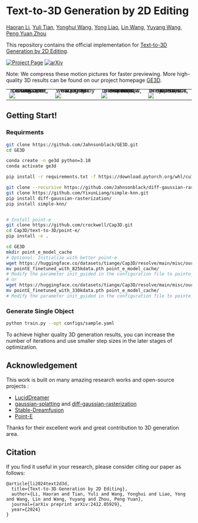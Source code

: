 # Text-to-3D Generation by 2D Editing
[Haoran Li](https://scholar.google.com/citations?user=Rxl8r70AAAAJ&hl=en), [Yuli Tian](https://github.com/lili174311), [Yonghui Wang](https://scholar.google.com.hk/citations?user=GGMWna4AAAAJ&hl=zh-CN), [Yong Liao](https://scholar.google.com/citations?user=_wuoU1EAAAAJ&hl=en), [Lin Wang](https://scholar.google.com/citations?user=SReb2csAAAAJ&hl=en), [Yuyang Wang](https://scholar.google.com/citations?user=D1HTbhEAAAAJ&hl=en), [Peng Yuan Zhou](https://scholar.google.com/citations?user=6n-ELeoAAAAJ&hl=en)

This repository contains the official implementation for [Text-to-3D Generation by 2D Editing](https://arxiv.org/pdf/2412.05929).

[![Project Page](https://img.shields.io/badge/Project-Website-green)](https://jahnsonblack.github.io/GE3D/) [![arXiv](https://img.shields.io/badge/arXiv-2412.05929-b31b1b.svg)](https://arxiv.org/pdf/2412.05929)

Note: We compress these motion pictures for faster previewing. More high-quality 3D results can be found on our project homepage [GE3D](https://jahnsonblack.github.io/GE3D/).
 <table class="center">
    <tr style="line-height: 0">
      <td width=24% style="border: none; text-align: center">A wooden rocking chair, rustic, comfortable, 8K. </td>
      <td width=24% style="border: none; text-align: center">A fluffy squirrel wearing a tiny wizard hat.</td>
      <td width=24% style="border: none; text-align: center">Black Widow in Marvel, head, photorealistic, 8K, HDR.</td>
      <td width=24% style="border: none; text-align: center">Ninja in black outfit, photorealistic, 8K, HDR.</td>
    </tr>
    <tr style="line-height: 0">
      <td width=24% style="border: none"><img src="assets/wooden_rocking_chair.gif"></td>
      <td width=24% style="border: none"><img src="assets/squirrel.gif"></td>
      <td width=24% style="border: none"><img src="assets/BlackWidow.gif"></td>
      <td width=24% style="border: none"><img src="assets//Ninja.gif"></td>
    </tr>
 </table>


## Getting Start!
### Requirments

```bash
git clone https://github.com/Jahnsonblack/GE3D.git
cd GE3D

conda create -n ge3d python=3.10
conda activate ge3d

pip install -r requirements.txt -f https://download.pytorch.org/whl/cu118/torch_stable.html 

git clone --recursive https://github.com/Jahnsonblack/diff-gaussian-rasterization.git
git clone https://github.com/YixunLiang/simple-knn.git
pip install diff-gaussian-rasterization/
pip install simple-knn/


# Install point-e
git clone https://github.com/crockwell/Cap3D.git
cd Cap3D/text-to-3D/point-e/
pip install -e .
```

```sh
cd GE3D
mkdir point_e_model_cache
# Optional: Initialize with better point-e
wget https://huggingface.co/datasets/tiange/Cap3D/resolve/main/misc/our_finetuned_models/pointE_finetuned_with_825kdata.pth
mv pointE_finetuned_with_825kdata.pth point_e_model_cache/
# Modify the parameter init_guided in the configuration file to pointe_825k
# or
wget https://huggingface.co/datasets/tiange/Cap3D/resolve/main/misc/our_finetuned_models/pointE_finetuned_with_330kdata.pth
mv pointE_finetuned_with_330kdata.pth point_e_model_cache/
# Modify the parameter init_guided in the configuration file to pointe_330k
```

### Generate Single Object

```bash
python train.py --opt configs/sample.yaml
```
To achieve higher quality 3D generation results, you can increase the number of iterations and use smaller step sizes in the later stages of optimization.

## Acknowledgement
This work is built on many amazing research works and open-source projects :
- [LucidDreamer](https://github.com/EnVision-Research/LucidDreamer)
- [gaussian-splatting](https://github.com/graphdeco-inria/gaussian-splatting) and [diff-gaussian-rasterization](https://github.com/graphdeco-inria/diff-gaussian-rasterization)
- [Stable-Dreamfusion](https://github.com/ashawkey/stable-dreamfusion)
- [Point-E](https://github.com/openai/point-e)

Thanks for their excellent work and great contribution to 3D generation area.

## Citation
If you find it useful in your research, please consider citing our paper as follows:
```
@article{li2024text2d3d,
  title={Text-to-3D Generation by 2D Editing},
  author={Li, Haoran and Tian, Yuli and Wang, Yonghui and Liao, Yong and Wang, Lin and Wang, Yuyang and Zhou, Peng Yuan},
  journal={arXiv preprint arXiv:2412.05929},
  year={2024}
}


```
